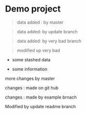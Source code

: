# Demo project

> data added : by master

> data added: by update branch

> data added: by very bad branch

> modified up very bad

- some stashed data

* some information

more changes by master

changes : made on git hub

changes : made by example brnach

Modified by update readme branch
